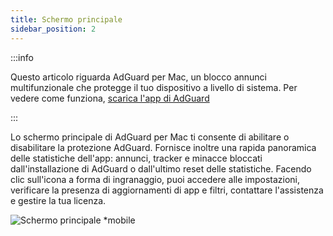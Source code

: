 ```yaml
---
title: Schermo principale
sidebar_position: 2
---
```


:::info

Questo articolo riguarda AdGuard per Mac, un blocco annunci multifunzionale che protegge il tuo dispositivo a livello di sistema. Per vedere come funziona, [scarica l'app di AdGuard](https://agrd.io/download-kb-adblock)

:::

Lo schermo principale di AdGuard per Mac ti consente di abilitare o disabilitare la protezione AdGuard. Fornisce inoltre una rapida panoramica delle statistiche dell'app: annunci, tracker e minacce bloccati dall'installazione di AdGuard o dall'ultimo reset delle statistiche. Facendo clic sull'icona a forma di ingranaggio, puoi accedere alle impostazioni, verificare la presenza di aggiornamenti di app e filtri, contattare l'assistenza e gestire la tua licenza.

![Schermo principale \*mobile](https://cdn.adtidy.org/content/kb/ad_blocker/mac/main.png)
